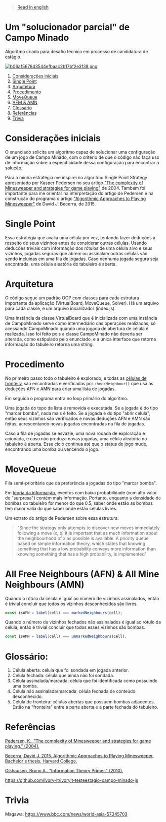 > [Read in english](https://github.com/pliniokalas/magawa/blob/main/README_EN.md#magawa-en)

# Um "solucionador parcial" de Campo Minado

Algoritmo criado para desafio técnico em processo de candidatura de estágio.

[![b06af5678d3544efbaac2b17bf2e3f38.png](https://i.postimg.cc/J0SmzWnk/b06af5678d3544efbaac2b17bf2e3f38.png)](https://postimg.cc/dZRg5pGs)

1. [Considerações iniciais](#considerações-iniciais)
2. [Single Point](#single-point)
3. [Arquitetura](#arquitetura)
4. [Procedimento](#procedimento)
5. [MoveQueue](#movequeue)
6. [AFM & AMN](#all-free-neighbours-afn--all-mine-neighbours-amn)
7. [Glossário](#glossário)
8. [Referências](#referências)
9. [Trivia](#trivia)

# Considerações iniciais 

O enunciado solicita um algoritmo capaz de solucionar uma configuração de um jogo de Campo Minado, com o critério de que o código não faça uso de informação sobre a especificidade dessa configuração para encontrar a solução.

Para a minha estratégia me inspirei no algoritmo Single Point Strategy apresentado por Kasper Pedersen no seu artigo ["The complexity of Minesweeper and strategies for game playing"][1] de 2004. Também foi importante para me orientar na interpretação do artigo de Pedersen e na construção do programa o artigo ["Algorithmic Approaches to Playing Minesweeper"][2] de David J. Becerra, de 2015.

# Single Point

Essa estratégia que avalia uma célula por vez, tentando fazer deduções à respeito de seus vizinhos antes de considerar outras células. Usando deduções triviais com informação dos rótulos de uma célula alvo e seus vizinhos, jogadas seguras que abrem ou assinalam outras células vão sendo incluidas em uma fila de jogadas. Caso nenhuma jogada segura seja encontrada, uma célula aleatória do tabuleiro é aberta. 

# Arquitetura

O código segue um padrão OOP com classes para cada estrutura importante da aplicação (VirtualBoard, MoveQueue, Solver). Há um arquivo para cada classe, e um arquivo inicializador (index.js).

Uma instância da classe VirtualBoard que é inicializada com uma instância de CampoMinado serve como intermediário das operações realizadas, só acessando CampoMinado quando uma jogada de abertura de célula é realizada. Isso foi feito pois a classe CampoMinado não deveria ser alterada, como estipulado pelo enunciado, e a única interface que retorna informação do tabuleiro retorna uma string. 

# Procedimento

No primeiro passo todo o tabuleiro é explorado, e todas as [células de fronteira](#Glossário) são encontradas e verificadas por ```checkNeighbour()``` que usa as deduções AFN e AMN para criar uma lista de jogadas. 

Em seguida o programa entra no loop primário do algoritmo. 

Uma jogada do topo da lista é removida e executada. Se a jogada é do tipo "marcar bomba", nada mais é feito. Se a jogada é do tipo "abrir célula", então seus vizinhos são verificados e novas deduções AFN e AMN são feitas, acrescentando novas jogadas encontradas na fila de jogadas. 

Caso a fila de jogadas se esvazie, uma nova rodada de exploração é acionada, e caso não produza novas jogadas, uma célula aleatória no tabuleiro é aberta. Esse ciclo continua até que o status do jogo mude, encontrando uma bomba ou vencendo o jogo.

# MoveQueue

Fila semi-prioritária que dá preferência a jogadas do tipo "marcar bomba". 

Em [teoria da informação][3], eventos com baixa probabilidade (com alto valor de "surpresa") contém mais informação. Portanto, enquanto a densidade de bombas do tabuleiro for menor do que 0.5, saber onde estão as bombas tem maior valia do que saber onde estão células livres.

Um extrato do artigo de Pedersen sobre essa estrutura:

> "Since the strategy only attempts to discover new moves immediately following a move (x, b) it is important that as much information about the neighbourhood of x as possible is available. A priority queue based on simple information theory, which states that knowing something that has a low probability conveys more information than knowing something that has a high probability, is implemented"

# All Free Neighbours (AFN) & All Mine Neighbours (AMN)

Quando o rótulo da célula é igual ao número de vizinhos assinalados, então é trivial concluir que todos os vizinhos desconhecidos são livres. 

```js
const isAFN = label(cell) === markedNeighbours(cell);
```

Quando o número de vizinhos fechados não assinalados é igual ao rótulo da célula, então é trivial concluir que todos esses vizinhos são bombas. 

```js
const isAMN = label(cell) === unmarkedNeighbours(cell);
```
# Glossário:
1. Célula aberta: célula que foi sondada em jogada anterior.
2. Célula fechada: célula que ainda não foi sondada.
3. Célula assinalada/marcada: célula que foi identificada como possuindo uma bomba.
4. Célula não assinalada/marcada: célula fechada de conteúdo desconhecido.
5. Célula de fronteira: células abertas que possuem bombas adjacentes. Estão na "fronteira" entre a parte aberta e a parte fechada do tabuleiro.

# Referências

[Pedersen, K.. “The complexity of Minesweeper and strategies for game playing.” (2004).](https://www.semanticscholar.org/paper/The-complexity-of-Minesweeper-and-strategies-for-Pedersen/20833f71d74ff26ffd18979796cf1cbc8b3d92e6)

[Becerra, David J. 2015. Algorithmic Approaches to Playing Minesweeper. Bachelor's thesis, Harvard College.](http://nrs.harvard.edu/urn-3:HUL.InstRepos:14398552)

[Olshausen, Bruno A.. "Information Theory Primer." (2010).](https://redwood.berkeley.edu/courses/vs265-fall-2018/attachment/info-theory/)

https://github.com/ivory-it/ivoryit-testeestagio-campo-minado-js


[1]: https://www.semanticscholar.org/paper/The-complexity-of-Minesweeper-and-strategies-for-Pedersen/20833f71d74ff26ffd18979796cf1cbc8b3d92e6

[2]: http://nrs.harvard.edu/urn-3:HUL.InstRepos:14398552

[3]: https://redwood.berkeley.edu/courses/vs265-fall-2018/attachment/info-theory/  

# Trivia

Magawa: https://www.bbc.com/news/world-asia-57345703

